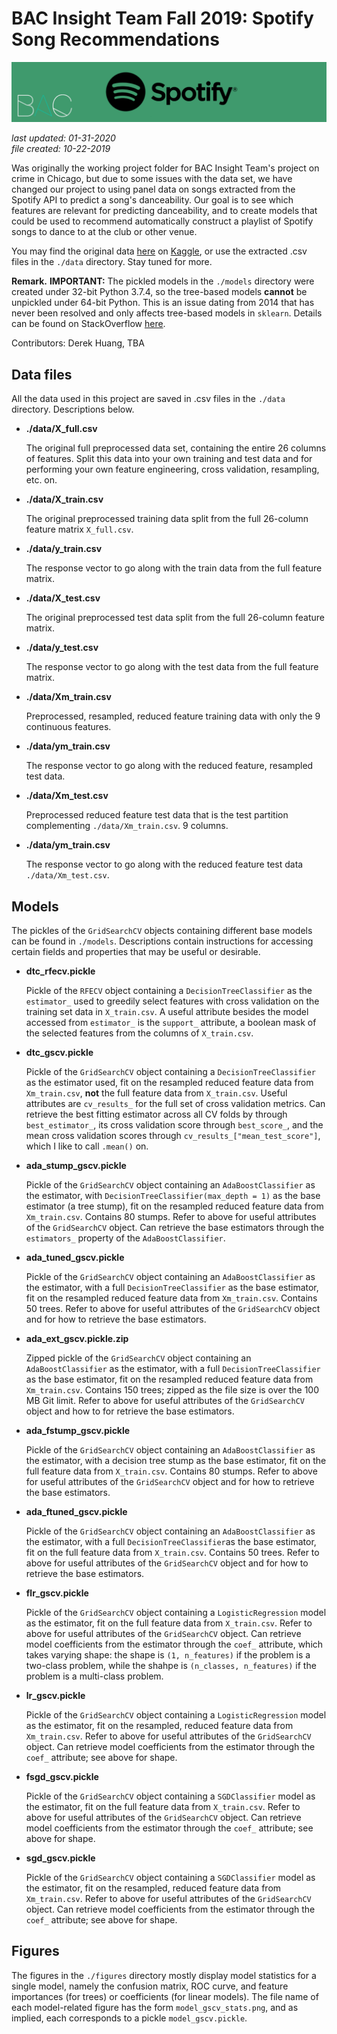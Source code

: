 # BAC Insight Team Fall 2019: Spotify Song Recommendations

![./banner.png](./banner.png)

_last updated: 01-31-2020_  
_file created: 10-22-2019_

Was originally the working project folder for BAC Insight Team's project on crime in Chicago, but due to some issues with the data set, we have changed our project to using panel data on songs extracted from the Spotify API to predict a song's danceability. Our goal is to see which features are relevant for predicting danceability, and to create models that could be used to recommend automatically construct a playlist of Spotify songs to dance to at the club or other venue.

You may find the original data [here](https://www.kaggle.com/snapcrack/the-billboard-200-acoustic-data) on [Kaggle](https://www.kaggle.com/), or use the extracted .csv files in the `./data` directory. Stay tuned for more.

__Remark.__ **IMPORTANT:** The pickled models in the `./models` directory were created under 32-bit Python 3.7.4, so the tree-based models **cannot** be unpickled under 64-bit Python. This is an issue dating from 2014 that has never been resolved and only affects tree-based models in `sklearn`. Details can be found on StackOverflow [here](https://stackoverflow.com/questions/21033038/scikits-learn-randomforrest-trained-on-64bit-python-wont-open-on-32bit-python).

Contributors: Derek Huang, TBA

## Data files

All the data used in this project are saved in .csv files in the `./data` directory. Descriptions below.

* **./data/X_full.csv**

    The original full preprocessed data set, containing the entire 26 columns of features. Split this data into your own training and test data and for performing your own feature engineering, cross validation, resampling, etc. on.

* **./data/X_train.csv**

    The original preprocessed training data split from the full 26-column feature matrix `X_full.csv`.

* **./data/y_train.csv**

    The response vector to go along with the train data from the full feature matrix.

* **./data/X_test.csv**

    The original preprocessed test data split from the full 26-column feature matrix.

* **./data/y_test.csv**

    The response vector to go along with the test data from the full feature matrix.

* **./data/Xm_train.csv**

    Preprocessed, resampled, reduced feature training data with only the 9 continuous features.

* **./data/ym_train.csv**

    The response vector to go along with the reduced feature, resampled test data.

* **./data/Xm_test.csv**

    Preprocessed reduced feature test data that is the test partition complementing `./data/Xm_train.csv`.  9 columns.

* **./data/ym_train.csv**

    The response vector to go along with the reduced feature test data `./data/Xm_test.csv`.

## Models

The pickles of the `GridSearchCV` objects containing different base models can be found in `./models`. Descriptions contain instructions for accessing certain fields and properties that may be useful or desirable.

* **dtc_rfecv.pickle**

    Pickle of the `RFECV` object containing a `DecisionTreeClassifier` as the `estimator_` used to greedily select features with cross validation on the training set data in `X_train.csv`. A useful attribute besides the model accessed from `estimator_` is the `support_` attribute, a boolean mask of the selected features from the columns of `X_train.csv`.

* **dtc_gscv.pickle**

    Pickle of the `GridSearchCV` object containing a `DecisionTreeClassifier` as the estimator used, fit on the resampled reduced feature data from `Xm_train.csv`, **not** the full feature data from `X_train.csv`. Useful attributes are `cv_results_` for the full set of cross validation metrics. Can retrieve the best fitting estimator across all CV folds by through `best_estimator_`, its cross validation score through `best_score_`, and the mean cross validation scores through `cv_results_["mean_test_score"]`, which I like to call `.mean()` on.

* **ada_stump_gscv.pickle**

    Pickle of the `GridSearchCV` object containing an `AdaBoostClassifier` as the estimator, with `DecisionTreeClassifier(max_depth = 1)` as the base estimator (a tree stump), fit on the resampled reduced feature data from `Xm_train.csv`. Contains 80 stumps. Refer to above for useful attributes of the `GridSearchCV` object. Can retrieve the base estimators through the `estimators_` property of the `AdaBoostClassifier`.

* **ada_tuned_gscv.pickle**

    Pickle of the `GridSearchCV` object containing an `AdaBoostClassifier` as the estimator, with a full `DecisionTreeClassifier` as the base estimator, fit on the resampled reduced feature data from `Xm_train.csv`. Contains 50 trees. Refer to above for useful attributes of the `GridSearchCV` object and for how to retrieve the base estimators.

* **ada_ext_gscv.pickle.zip**

    Zipped pickle of the `GridSearchCV` object containing an `AdaBoostClassifier` as the estimator, with a full `DecisionTreeClassifier` as the base estimator, fit on the resampled reduced feature data from `Xm_train.csv`. Contains 150 trees; zipped as the file size is over the 100 MB Git limit. Refer to above for useful attributes of the `GridSearchCV` object and how to for retrieve the base estimators.

* **ada_fstump_gscv.pickle**

    Pickle of the `GridSearchCV` object containing an `AdaBoostClassifier` as the estimator, with a decision tree stump as the base estimator, fit on the full feature data from `X_train.csv`. Contains 80 stumps. Refer to above for useful attributes of the `GridSearchCV` object and for how to retrieve the base estimators.

* **ada_ftuned_gscv.pickle**

    Pickle of the `GridSearchCV` object containing an `AdaBoostClassifier` as the estimator, with a full `DecisionTreeClassifier`as the base estimator, fit on the full feature data from `X_train.csv`. Contains 50 trees. Refer to above for useful attributes of the `GridSearchCV` object and for how to retrieve the base estimators.

* **flr_gscv.pickle**

    Pickle of the `GridSearchCV` object containing a `LogisticRegression` model as the estimator, fit on the full feature data from `X_train.csv`. Refer to above for useful attributes of the `GridSearchCV` object. Can retrieve model coefficients from the estimator through the `coef_` attribute, which takes varying shape: the shape is `(1, n_features)` if the problem is a two-class problem, while the shahpe is `(n_classes, n_features)` if the problem is a multi-class problem.

* **lr_gscv.pickle**

    Pickle of the `GridSearchCV` object containing a `LogisticRegression` model as the estimator, fit on the resampled, reduced feature data from `Xm_train.csv`. Refer to above for useful attributes of the `GridSearchCV` object. Can retrieve model coefficients from the estimator through the `coef_` attribute; see above for shape.

* **fsgd_gscv.pickle**

    Pickle of the `GridSearchCV` object containing a `SGDClassifier` model as the estimator, fit on the full feature data from `X_train.csv`. Refer to above for useful attributes of the `GridSearchCV` object. Can retrieve model coefficients from the estimator through the `coef_` attribute; see above for shape.

* **sgd_gscv.pickle**

    Pickle of the `GridSearchCV` object containing a `SGDClassifier` model as the estimator, fit on the resampled, reduced feature data from `Xm_train.csv`. Refer to above for useful attributes of the `GridSearchCV` object. Can retrieve model coefficients from the estimator through the `coef_` attribute; see above for shape.

## Figures

The figures in the `./figures` directory mostly display model statistics for a single model, namely the confusion matrix, ROC curve, and feature importances (for trees) or coefficients (for linear models). The file name of each model-related figure has the form `model_gscv_stats.png`, and as implied, each corresponds to a pickle `model_gscv.pickle`.